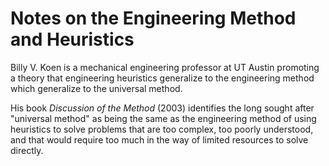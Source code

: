 # Notes on the Engineering Method and Heuristics #

Billy V. Koen is a mechanical engineering professor at UT Austin promoting
a theory that engineering heuristics generalize to the engineering method
which generalize to the universal method.

His book *Discussion of the Method* (2003) identifies the long sought after
"universal method" as being the same as the engineering method of using
heuristics to solve problems that are too complex, too poorly understood, and
that would require too much in the way of limited resources to solve directly.
